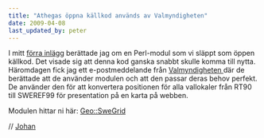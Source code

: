 ```yaml
---
title: "Athegas öppna källkod används av Valmyndigheten"
date: 2009-04-08
last_updated_by: peter
---
```

I mitt <a href="http://athega.se/2009/03/25/athega-bidrar-till-oppen-kallkod/">förra inlägg</a> berättade jag om en Perl-modul som vi släppt som öppen källkod. Det visade sig att denna kod ganska snabbt skulle komma till nytta. Häromdagen fick jag ett e-postmeddelande från <a href="http://www.val.se/" target="_blank">Valmyndigheten </a>där de berättade att de använder modulen och att den passar deras behov perfekt. De använder den för att konvertera positionen för alla vallokaler från RT90 till SWEREF99 för presentation på en karta på webben.

Modulen hittar ni här: <a href="http://search.cpan.org/~jobero/Geo-SweGrid-1.0/SweGrid.pm" target="_blank">Geo::SweGrid</a>

// [Johan](/johan)
